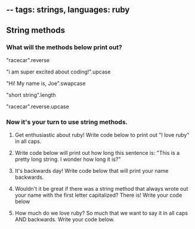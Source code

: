 --
  tags: strings, 
  languages: ruby
--

## String methods

### What will the methods below print out?

"racecar".reverse

"i am super excited about coding!".upcase

"Hi! My name is, Joe".swapcase

"short string".length

"racecar".reverse.upcase

### Now it's your turn to use string methods.

1. Get enthusiastic about ruby! Write code below to print out "I love ruby" in all caps.

2. Write code below will print out how long this sentence is: "This is a pretty long string. I wonder how long it is?"

3. It's backwards day! Write code below that will print your name backwards.

4. Wouldn't it be great if there was a string method that always wrote out your name with the first letter capitalized? There is! Write your code below 

5. How much do we love ruby? So much that we want to say it in all caps AND backwards. Write your code below.